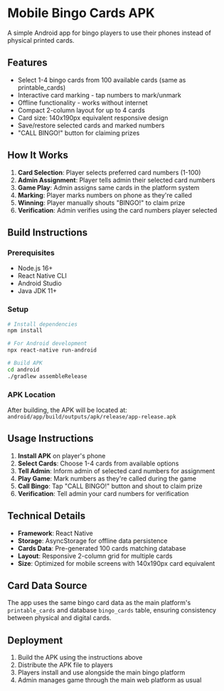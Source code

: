 # Mobile Bingo Cards APK

A simple Android app for bingo players to use their phones instead of physical printed cards.

## Features

- Select 1-4 bingo cards from 100 available cards (same as printable_cards)
- Interactive card marking - tap numbers to mark/unmark
- Offline functionality - works without internet
- Compact 2-column layout for up to 4 cards
- Card size: 140x190px equivalent responsive design
- Save/restore selected cards and marked numbers
- "CALL BINGO!" button for claiming prizes

## How It Works

1. **Card Selection**: Player selects preferred card numbers (1-100)
2. **Admin Assignment**: Player tells admin their selected card numbers
3. **Game Play**: Admin assigns same cards in the platform system
4. **Marking**: Player marks numbers on phone as they're called
5. **Winning**: Player manually shouts "BINGO!" to claim prize
6. **Verification**: Admin verifies using the card numbers player selected

## Build Instructions

### Prerequisites
- Node.js 16+
- React Native CLI
- Android Studio
- Java JDK 11+

### Setup
```bash
# Install dependencies
npm install

# For Android development
npx react-native run-android

# Build APK
cd android
./gradlew assembleRelease
```

### APK Location
After building, the APK will be located at:
`android/app/build/outputs/apk/release/app-release.apk`

## Usage Instructions

1. **Install APK** on player's phone
2. **Select Cards**: Choose 1-4 cards from available options
3. **Tell Admin**: Inform admin of selected card numbers for assignment
4. **Play Game**: Mark numbers as they're called during the game
5. **Call Bingo**: Tap "CALL BINGO!" button and shout to claim prize
6. **Verification**: Tell admin your card numbers for verification

## Technical Details

- **Framework**: React Native
- **Storage**: AsyncStorage for offline data persistence
- **Cards Data**: Pre-generated 100 cards matching database
- **Layout**: Responsive 2-column grid for multiple cards
- **Size**: Optimized for mobile screens with 140x190px card equivalent

## Card Data Source

The app uses the same bingo card data as the main platform's `printable_cards` and database `bingo_cards` table, ensuring consistency between physical and digital cards.

## Deployment

1. Build the APK using the instructions above
2. Distribute the APK file to players
3. Players install and use alongside the main bingo platform
4. Admin manages game through the main web platform as usual